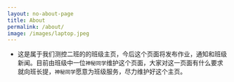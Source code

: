```yaml
---
layout: no-about-page
title: About
permalink: /about/
image: /images/laptop.jpeg
---
```


* 这是属于我们测控二班的的班级主页，今后这个页面将发布作业，通知和班级新闻。目前由班级中一位`神秘同学`维护这个页面，大家对这一页面有什么要求就向班长提，`神秘同学`愿意为班级服务，尽力维护好这个主页。